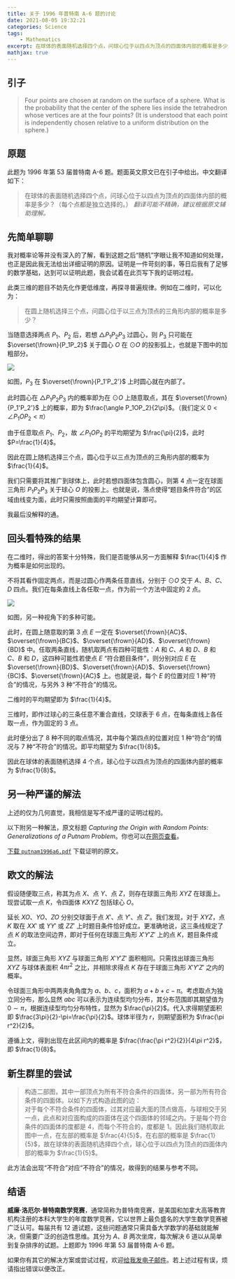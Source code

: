 ```yaml
---
title: 关于 1996 年普特南 A-6 题的讨论
date: 2021-08-05 19:32:21
categories: Science
tags:
    - Mathematics
excerpt: 在球体的表面随机选择四个点，问球心位于以四点为顶点的四面体内部的概率是多少？
mathjax: true
---
```


## 引子

> Four points are chosen at random on the surface of a sphere. What is the probability that the center of the sphere lies inside the tetrahedron whose vertices are at the four points? (It is understood that each point is independently chosen relative to a uniform distribution on the sphere.)

<!-- more -->

## 原题

此题为 1996 年第 53 届普特南 A-6 题。题面英文原文已在引子中给出。中文翻译如下：

> 在球体的表面随机选择四个点，问球心位于以四点为顶点的四面体内部的概率是多少？（每个点都是独立选择的。）
> *翻译可能不精确，建议根据原文辅助理解。*

## 先简单聊聊

我对概率论等并没有深入的了解，看到这题之后“随机”字眼让我不知道如何处理，也正是因此我无法给出详细证明的原因。证明是一件苛刻的事，等日后我有了足够的数学基础，达到可以证明此题，我会试着在此页写下我的证明过程。

此类三维的题目不妨先化作更低维度，再探寻普遍规律。例如在二维时，可以化为：

> 在圆上随机选择三个点，问圆心位于以三点为顶点的三角形内部的概率是多少？

当随意选择两点 $P_1$、$P_2$ 后，若想 $\triangle P_1P_2P_3$ 过圆心，则 $P_3$ 只可能在 $\overset{\frown}{P_1P_2}$ 关于圆心 $O$ 在 $\odot O$ 的投影弧上，也就是下图中的加粗部分。

![](https://cdn.xavierwah.xyz/shelter/res/7bb4ceeb8238ed68667060fe54e3e67b/projection_arc.png)

如图，$P_3$ 在 $\overset{\frown}{P_1'P_2'}$ 上时圆心就在内部了。

此时圆心在 $\triangle P_1P_2P_3$ 内的概率即为在 $\odot O$ 上随意取点，其在 $\overset{\frown}{P_1'P_2'}$ 上的概率，即为 $\frac{\angle P_1OP_2}{2\pi}$。（我们定义 $0<\angle P_1OP_2<\pi$）

由于任意取点 $P_1$、$P_2$，故 $\angle P_1OP_2$ 的平均期望为 $\frac{\pi}{2}$，此时 $P=\frac{1}{4}$。

因此在圆上随机选择三个点，圆心位于以三点为顶点的三角形内部的概率为 $\frac{1}{4}$。

我们只需要将其推广到球体上，此时若想四面体包含圆心，则第 4 点一定在球面三角形 $P_1P_2P_3$ 关于球心 $O$ 的投影上。也就是说，落点使得“题目条件符合”的区域由线变为面，此时只需按照曲面的平均期望计算即可。

我最后没解释的通。

## 回头看特殊的结果

在二维时，得出的答案十分特殊，我们是否能够从另一方面解释 $\frac{1}{4}$ 作为概率是如何出现的。

不将其看作固定两点，而是过圆心作两条任意直线，分别于 $\odot O$ 交于 $A$、$B$、$C$、$D$ 四点。我们在每条直线上各任取一点，作为前一个方法中固定的 2 点。

![](https://cdn.xavierwah.xyz/shelter/res/7bb4ceeb8238ed68667060fe54e3e67b/multiple_choices.png)

如图，另一种视角下的多种可能。

此时，在圆上随意取的第 3 点 $E$ 一定在 $\overset{\frown}{AC}$、$\overset{\frown}{BC}$、$\overset{\frown}{AD}$、$\overset{\frown}{BD}$ 中。任取两条直线，随机取两点有四种可能性：$A$ 和 $C$、$A$ 和 $D$、$B$ 和 $C$、$B$ 和 $D$，这四种可能性若使点 $E$ “符合题目条件”，则分别对应 $E$ 在 $\overset{\frown}{BD}$、$\overset{\frown}{AD}$、$\overset{\frown}{BC}$、$\overset{\frown}{AC}$ 上。也就是说，每个 $E$ 的位置对应 1 种“符合”的情况，与另外 3 种“不符合”的情况。

二维时的平均期望即为 $\frac{1}{4}$。

三维时，即作过球心的三条任意不重合直线，交球表于 6 点，在每条直线上各任取一点，作为固定的 $3$ 点。

此时便分出了 8 种不同的取点情况，其中每个第四点的位置对应 1 种“符合”的情况与 7 种“不符合”的情况。即平均期望为 $\frac{1}{8}$。

因此在球体的表面随机选择 4 个点，球心位于以四点为顶点的四面体内部的概率为 $\frac{1}{8}$。

## 另一种严谨的解法

上述的仅为几何直觉，我相信是写不成严谨的证明过程的。

以下附另一种解法，原文标题 *Capturing the Origin with Random Points: Generalizations of a Putnam Problem*。你也可以[在网页查看](https://lsusmath.rickmabry.org/psisson/putnam/putnam-web.htm)。

<a href="https://cdn.xavierwah.xyz/shelter/res/7bb4ceeb8238ed68667060fe54e3e67b/putnam1996a6.pdf" download><i class="download-icon fa-solid fa-cloud-arrow-down"></i> 下载 `putnam1996a6.pdf`</a> 下载证明的原文。

## 欧文的解法

假设随便取三点，称其为点 $X$、点 $Y$、点 $Z$，则存在球面三角形 $XYZ$ 在球面上。现尝试取一点 $K$，令四面体 $KXYZ$ 包括球心 $O$。

延长 $XO$、$YO$、$ZO$ 分别交球面于点 $X'$、点 $Y'$、点 $Z'$。我们发现，对于 $XYZ$，点 $K$ 取在 $XX'$ 或 $YY'$ 或 $ZZ'$ 上时题目条件恰好成立。更准确地说，这三条线规定了点 $K$ 的取法空间边界，即对于任何在球面三角形 $X'Y'Z'$ 上的点 $K$，题目条件成立。

显然，球面三角形 $XYZ$ 与球面三角形 $X'Y'Z'$ 面积相同。只需找出球面三角形 $XYZ$ 与球体表面积 $4\pi r^2$ 之比，并相除求得点 $K$ 存在于球面三角形 $X'Y'Z'$ 之内的概率。

令球面三角形中两两夹角角度为 $a$、$b$、$c$，面积为 $a+b+c-\pi$。考虑取点为独立同分布，那么显然 $abc$ 可以表示为连续型均匀分布，其分布范围即其期望值为 $0\sim\pi$，根据连续型均匀分布特性，显然为 $\frac{\pi}{2}$。代入求得期望面积即 $\frac{3\pi}{2}-\pi=\frac{\pi}{2}$。球体半径为 $r$，则期望面积为 $\frac{\pi r^2}{2}$。

遵循上文，得到出现在此区间内的概率是 $\frac{\frac{\pi r^2}{2}}{4\pi r^2}$，即 $\frac{1}{8}$。

## 新生群里的尝试

> 构造二部图，其中一部顶点为所有不符合条件的四面体，另一部为所有符合条件的四面体。以如下方式构造此图的边：  
> 对于每个不符合条件的四面体，过其对应最大面的顶点做高，与球相交于另一点，此点和对应面构成的四面体在这个四面体的邻域之内。于是每个符合条件的四面体的度都是 4，而每个不符合的，度都是 1。因此我们随机取此图中一点，在左部的概率是 $\frac{4}{5}$，在右部的概率是 $\frac{1}{5}$，故在球体的表面随机选择四个点，球心位于以四点为顶点的四面体内部的概率为 $\frac{1}{5}$。

此方法会出现“不符合”对应“不符合”的情况，故得到的结果与参考不同。

## 结语

**威廉·洛厄尔·普特南数学竞赛**，通常简称为普特南竞赛，是美国和加拿大高等教育机构注册的本科大学生的年度数学竞赛，它以世界上最负盛名的大学生数学竞赛被广泛认可。每届共有 12 道试题，这些问题通常只需具备大学数学的基础就能解决，但需要广泛的创造性思维。其分为 $A$、$B$ 两次坐席，每次解决 6 道以从简单到复杂排序的试题。上题即为 1996 年第 53 届普特南 A-6 题。

如果你有其它的解决方案或尝试过程，欢迎[给我发电子邮件](mailto:xavierwah@xavierwah.xyz)。若上述过程有误，烦请指出错误以便改正。
